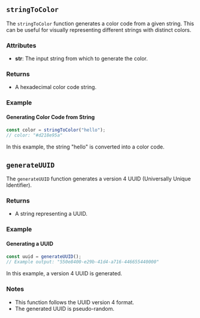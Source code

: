 ## `stringToColor`

The `stringToColor` function generates a color code from a given string. This can be useful for visually representing different strings with distinct colors.

### Attributes

* **str**: The input string from which to generate the color.

### Returns

* A hexadecimal color code string.

### Example

#### Generating Color Code from String

````typescript
const color = stringToColor("hello");
// color: "#d218e95a"
````

In this example, the string "hello" is converted into a color code.

## `generateUUID`

The `generateUUID` function generates a version 4 UUID (Universally Unique Identifier).

### Returns

* A string representing a UUID.

### Example

#### Generating a UUID

````typescript
const uuid = generateUUID();
// Example output: "550e8400-e29b-41d4-a716-446655440000"
````

In this example, a version 4 UUID is generated.

### Notes

* This function follows the UUID version 4 format.
* The generated UUID is pseudo-random.
